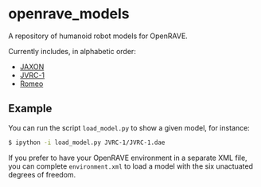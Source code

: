 # openrave\_models

A repository of humanoid robot models for OpenRAVE.

Currently includes, in alphabetic order:

- [JAXON](/tree/master/JAXON)
- [JVRC-1](/tree/master/JVRC-1)
- [Romeo](/tree/master/Romeo)

## Example

You can run the script ``load_model.py`` to show a given model, for instance:

```bash
$ ipython -i load_model.py JVRC-1/JVRC-1.dae
```

If you prefer to have your OpenRAVE environment in a separate XML file, you can
complete ``environment.xml`` to load a model with the six unactuated degrees of
freedom.
